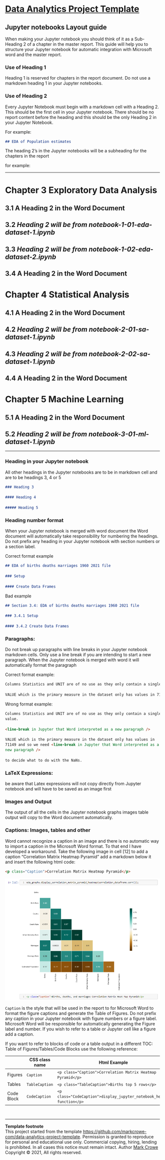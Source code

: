 # [Data Analytics Project Template](./../../../)

## Jupyter notebooks Layout guide

When making your Jupyter notebook you should think of it as a Sub-Heading 2 of a chapter in the master report. This guide will help you to structure your Jupyter notebook for automatic integration with Microsoft word and the master report.

### Use of Heading 1

Heading 1 is reserved for chapters in the report document. Do not use a markdown heading 1 in your Jupyter notebooks.

### Use of Heading 2

Every Jupyter Notebook must begin with a markdown cell with a Heading 2. This should be the first cell in your Jupyter notebook. There should be no report content  before the heading and this should be the only Heading 2 in your Jupyter Notebook.

For example:

```md
## EDA of Population estimates
```

The heading 2’s in the Jupyter notebooks will be a subheading for the chapters in the report

for example:  
___

# Chapter 3 Exploratory Data Analysis

## 3.1 A Heading 2 in the Word Document

## 3.2 ***Heading 2 will be from notebook-1-01-eda-dataset-1.ipynb***
## 3.3 ***Heading 2 will be from notebook-1-02-eda-dataset-2.ipynb***
## 3.4 A Heading 2 in the Word Document

# Chapter 4 Statistical Analysis

## 4.1 A Heading 2 in the Word Document
## 4.2 ***Heading 2 will be from notebook-2-01-sa-dataset-1.ipynb***
## 4.3 ***Heading 2 will be from notebook-2-02-sa-dataset-1.ipynb***
## 4.4 A Heading 2 in the Word Document 

# Chapter 5 Machine Learning

## 5.1 A Heading 2 in the Word Document 
## 5.2 ***Heading 2 will be from notebook-3-01-ml-dataset-1.ipynb***

___

### Heading in your Jupyter notebook

All other headings in the Jupyter notebooks are to be in markdown cell
and are to be headings 3, 4 or 5

```md
### Heading 3

#### Heading 4

##### Heading 5
```  

### Heading number format

When your Jupyter notebook is merged with word document the Word document will automatically take responsibility for numbering the headings. Do not prefix any heading in your Jupyter notebook with section numbers or a section label.

Correct format example

```md
## EDA of births deaths marriages 1960 2021 file

### Setup

#### Create Data Frames
```
Bad example
```md
## Section 3.4: EDA of births deaths marriages 1960 2021 file

### 3.4.1 Setup

#### 3.4.2 Create Data Frames
```
### Paragraphs:

Do not break up paragraphs with line breaks in your Jupyter notebook markdown cells. Only use a line break if you are intending to start a new paragraph. When the Jupyter notebook is merged with word it will automatically format the paragraph

Correct format example:

```md
Columns Statistics and UNIT are of no use as they only contain a single value.

VALUE which is the primary measure in the dataset only has values in 71149 and so we need to decide what to do with the NaNs.
```

Wrong format example:
```md
Columns Statistics and UNIT are of no use as they only contain a single
value.

<line-break in Jupyter that Word interpreted as a new paragraph />

VALUE which is the primary measure in the dataset only has values in
71149 and so we need <line-break in Jupyter that Word interpreted as a
new paragraph />

to decide what to do with the NaNs.
```
### LaTeX Expressions:

be aware that Latex expressions will not copy directly from Jupyter notebook and will have to be saved as an image first

### Images and Output

The output of all the cells in the Jupyter notebook graphs images table
output will copy to the Word document automatically.

### Captions: Images, tables and other

Word cannot recognize a caption in an image and there is no automatic
way to import a caption in the Microsoft Word format. To that end I have
developed a workaround. Take the following image in cell \[12\] to add a
caption “Correlation Matrix Heatmap Pyramid” add a markdown below it and
insert the following html code:

```html
<p class="Caption">Correlation Matrix Heatmap Pyramid</p>
```


<img src="images/correlation-matrix-heatmap-pyramid.png" alt="Correlation Matrix Heatmap Pyramid" />

`Caption` is the style that will be used in the report to for Microsoft Word to format the figure captions and generate the Table of Figures. Do not prefix any caption in your Jupyter notebook with figure numbers or a figure label. Microsoft Word will be responsible for automatically generating the Figure label and number. If you wish to refer to a table or Jupyter cell like a figure add a caption.

If you want to refer to blocks of code or a table output in a different
TOC: Table of Figures/Tables/Code Blocks use the following reference:

| &nbsp;     | CSS class name | Html Example                                                           |
| ---------- | -------------- | ---------------------------------------------------------------------- |
| Figures    | `Caption`      | `<p class="Caption">Correlation Matrix Heatmap Pyramid</p>`            |
| Tables     | `TableCaption` | `<p class="TableCaption">Births top 5 rows</p>`                        |
| Code Block | `CodeCaption`  | `<p class="CodeCaption">display_jupyter_notebook_header function</p>` |

 &nbsp;

---
**Template footnote**  
This project started from the template <https://github.com/markcrowe-com/data-analytics-project-template>. Permission is granted to reproduce for personal and educational use only. Commercial copying, hiring, lending is prohibited. In all cases this notice must remain intact. Author [Mark Crowe](https://github.com/markcrowe-com/) Copyright &copy; 2021, All rights reserved.